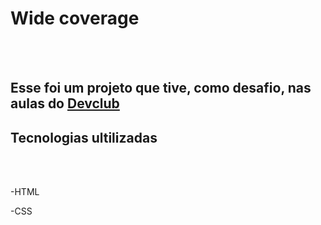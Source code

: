<h1>Wide coverage</h1>
<br>
<br>
<h2>Esse foi um projeto que tive, como desafio, nas aulas do <a href="https://rodolfomori.com.br/devclub"> Devclub</a></h2>

<h2>Tecnologias ultilizadas</h2>
<br>
<br>
<P>-HTML</P>
<P>-CSS</P>
